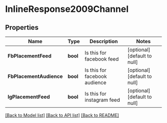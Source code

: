 # InlineResponse2009Channel

## Properties
Name | Type | Description | Notes
------------ | ------------- | ------------- | -------------
**FbPlacementFeed** | **bool** | Is this for facebook feed | [optional] [default to null]
**FbPlacementAudience** | **bool** | Is this for facebook audience | [optional] [default to null]
**IgPlacementFeed** | **bool** | Is this for instagram feed | [optional] [default to null]

[[Back to Model list]](../README.md#documentation-for-models) [[Back to API list]](../README.md#documentation-for-api-endpoints) [[Back to README]](../README.md)



